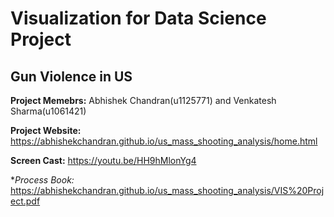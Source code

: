 # Visualization for Data Science Project
## Gun Violence in US

**Project Memebrs:** Abhishek Chandran(u1125771) and Venkatesh Sharma(u1061421)

**Project Website:** https://abhishekchandran.github.io/us_mass_shooting_analysis/home.html

**Screen Cast:** https://youtu.be/HH9hMlonYg4

**Process Book:* https://abhishekchandran.github.io/us_mass_shooting_analysis/VIS%20Project.pdf

